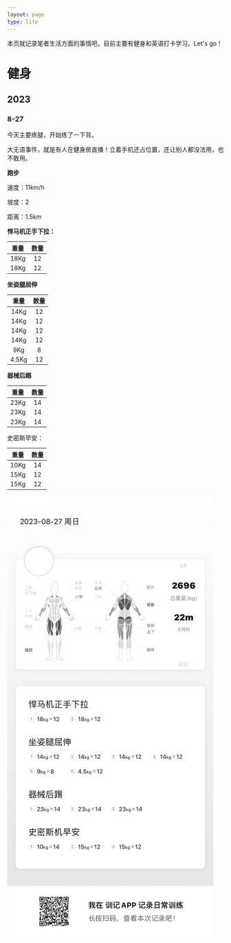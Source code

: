```yaml
---
layout: page
type: life
---
```

本页就记录笔者生活方面的事情吧，目前主要有健身和英语打卡学习。Let's go！

# 健身

## 2023

### 8-27

今天主要练腿，开始练了一下背。

大无语事件，就是有人在健身房直播！立着手机还占位置，还让别人都没法用，也不敢用。

**跑步**

速度：11km/h

坡度：2

距离：1.5km

**悍马机正手下拉：**

| 重量 | 数量 |
| :--: | :--: |
| 18Kg |  12  |
| 18Kg |  12  |

**坐姿腿屈伸**

| 重量  | 数量 |
| :---: | :--: |
| 14Kg  |  12  |
| 14Kg  |  12  |
| 14Kg  |  12  |
| 14Kg  |  12  |
|  9Kg  |  8   |
| 4.5Kg |  12  |

**器械后踢**

| 重量 | 数量 |
| :--: | :--: |
| 23Kg |  14  |
| 23Kg |  14  |
| 23Kg |  14  |

史密斯早安：

| 重量 | 数量 |
| :--: | :--: |
| 10Kg |  14  |
| 15Kg |  12  |
| 15Kg |  12  |



![](https://raw.githubusercontent.com/lvszl/figure/master/fd71ef493c072739f438ecd6420f1c1.jpg)

